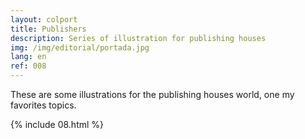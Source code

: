 ```yaml
---
layout: colport
title: Publishers
description: Series of illustration for publishing houses
img: /img/editorial/portada.jpg
lang: en
ref: 008
---
```


These are some illustrations for the publishing houses world, one my favorites topics.

{% include 08.html %}